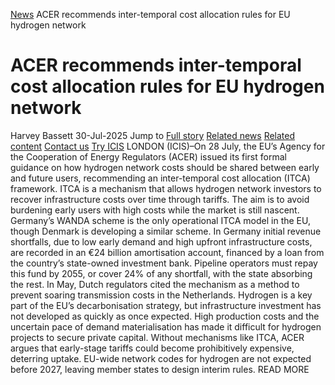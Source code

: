 [News](https://www.icis.com/explore/resources/news/) ACER recommends inter-temporal cost allocation rules for EU hydrogen network
# ACER recommends inter-temporal cost allocation rules for EU hydrogen network
Harvey Bassett
30-Jul-2025
Jump to
[Full story](https://www.icis.com/explore/resources/news/2025/07/30/11123810/acer-recommends-inter-temporal-cost-allocation-rules-for-eu-hydrogen-network/#full-story)
[Related news](https://www.icis.com/explore/resources/news/2025/07/30/11123810/acer-recommends-inter-temporal-cost-allocation-rules-for-eu-hydrogen-network/#related-articles)
[Related content](https://www.icis.com/explore/resources/news/2025/07/30/11123810/acer-recommends-inter-temporal-cost-allocation-rules-for-eu-hydrogen-network/#related-contents)
[Contact us](https://www.icis.com/explore/resources/news/2025/07/30/11123810/acer-recommends-inter-temporal-cost-allocation-rules-for-eu-hydrogen-network/#contact-us)
[Try ICIS](https://www.icis.com/explore/contact/try-icis-today/?intcmp=individual-news_try-icis)
LONDON (ICIS)–On 28 July, the EU’s Agency for the Cooperation of Energy Regulators (ACER) issued its first formal guidance on how hydrogen network costs should be shared between early and future users, recommending an inter-temporal cost allocation (ITCA) framework. 
ITCA is a mechanism that allows hydrogen network investors to recover infrastructure costs over time through tariffs. 
The aim is to avoid burdening early users with high costs while the market is still nascent. 
Germany’s WANDA scheme is the only operational ITCA model in the EU, though Denmark is developing a similar scheme. 
In Germany initial revenue shortfalls, due to low early demand and high upfront infrastructure costs, are recorded in an €24 billion amortisation account, financed by a loan from the country’s state-owned investment bank. 
Pipeline operators must repay this fund by 2055, or cover 24% of any shortfall, with the state absorbing the rest. 
In May, Dutch regulators cited the mechanism as a method to prevent soaring transmission costs in the Netherlands. 
Hydrogen is a key part of the EU’s decarbonisation strategy, but infrastructure investment has not developed as quickly as once expected. 
High production costs and the uncertain pace of demand materialisation has made it difficult for hydrogen projects to secure private capital. 
Without mechanisms like ITCA, ACER argues that early-stage tariffs could become prohibitively expensive, deterring uptake. 
EU-wide network codes for hydrogen are not expected before 2027, leaving member states to design interim rules. 
READ MORE